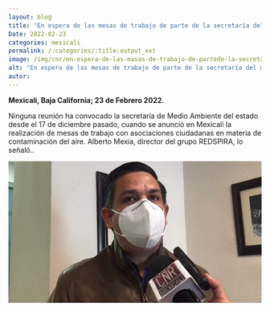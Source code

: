 ```yaml
---
layout: blog
title: "En espera de las mesas de trabajo de parte de la secretaría del medio ambiente del estad"
Date: 2022-02-23
categories: mexicali
permalink: /:categories/:title:output_ext
image: /img/cnr/en-espera-de-las-masas-de-trabajo-de-partede-la-secretara-de-medio-ambiente.png
alt: "En espera de las mesas de trabajo de parte de la secretaría del medio ambiente del estad"
autor:
---
```


**Mexicali, Baja California; 23 de Febrero 2022.** 

Ninguna reunión ha convocado la secretaría de Medio Ambiente del estado desde el 17 de diciembre pasado, cuando se anunció en Mexicali la realización de mesas de trabajo con asociaciones ciudadanas en materia de contaminación del aire. Alberto Mexia, director del grupo REDSPIRA, lo señaló..

<div id="carouselExampleSlidesOnly" class="carousel slide" data-ride="carousel">
  <div class="carousel-inner">
    <div class="carousel-item active">
       <img class="d-block w-100" src="/img/cnr/en-espera-de-las-masas-de-trabajo-de-partede-la-secretara-de-medio-ambiente.png" loading="lazy"  alt="En espera de las mesas de trabajo de parte de la secretaría del medio ambiente del estad">
    </div>
  </div>
</div>
